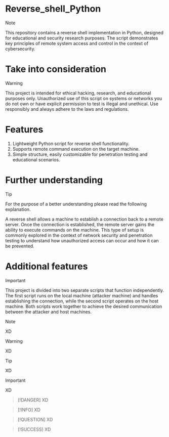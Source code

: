 # Reverse_shell_Python

> [!NOTE]
> This repository contains a reverse shell implementation in Python, designed for educational and security research purposes. 
The script demonstrates key principles of remote system access and control in the context of cybersecurity.

# Take into consideration 

> [!WARNING]
> This project is intended for ethical hacking,  research, and educational purposes only. 
Unauthorized use of this script on systems or networks you do not own or have explicit permission to test is illegal and unethical. 
Use responsibly and always adhere to the laws and regulations.

# Features
  1. Lightweight Python script for reverse shell functionality.
  2. Supports remote command execution on the target machine.
  3. Simple structure, easily customizable for penetration testing and educational scenarios.

# Further understanding 
> [!TIP]
> For the purpose of a better understanding please  read the following explanation.

A reverse shell allows a machine to establish a connection back to a remote server. 
Once the connection is established, the remote server gains the ability to execute commands on the machine. 
This type of setup is commonly explored in the context of network security and penetration testing to understand how unauthorized access can occur and how it can be prevented.

# Additional features 
> [!IMPORTANT]
> This project is divided into two separate scripts that function independently. The first script runs on the local machine (attacker machine) and handles establishing the connection, while the second script operates on the host machine. Both scripts work together to achieve the desired communication between the attacker and host machines.

> [!NOTE]
> XD

> [!WARNING]
> XD

> [!TIP]
> XD

> [!IMPORTANT]
> XD

> [!DANGER]
> XD

> [!INFO]
> XD

> [!QUESTION]
> XD

> [!SUCCESS]
> XD